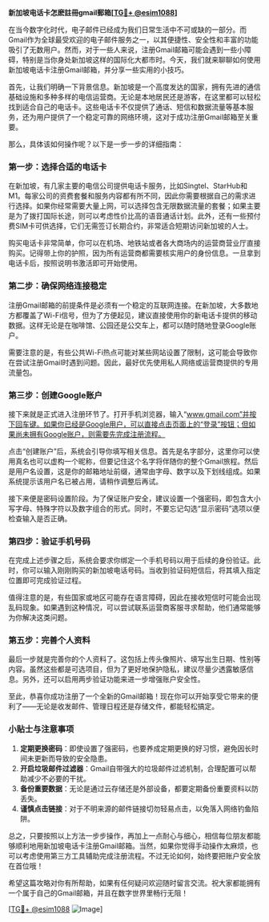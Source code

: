 **新加坡电话卡怎麽註冊gmail郵箱[[TG💪+ @esim1088](https://t.me/s/esim1088)]**

在当今数字化时代，电子邮件已经成为我们日常生活中不可或缺的一部分。而Gmail作为全球最受欢迎的电子邮件服务之一，以其便捷性、安全性和丰富的功能吸引了无数用户。然而，对于一些人来说，注册Gmail邮箱可能会遇到一些小障碍，特别是当你身处新加坡这样的国际化大都市时。今天，我们就来聊聊如何使用新加坡电话卡注册Gmail邮箱，并分享一些实用的小技巧。

首先，让我们明确一下背景信息。新加坡是一个高度发达的国家，拥有先进的通信基础设施和多种多样的电信运营商。无论是本地居民还是游客，在这里都可以轻松找到适合自己的电话卡。这些电话卡不仅提供了通话、短信和数据流量等基本服务，还为用户提供了一个稳定可靠的网络环境，这对于成功注册Gmail邮箱至关重要。

那么，具体该如何操作呢？以下是一步一步的详细指南：

### 第一步：选择合适的电话卡

在新加坡，有几家主要的电信公司提供电话卡服务，比如Singtel、StarHub和M1。每家公司的资费套餐和服务内容都有所不同，因此你需要根据自己的需求进行选择。如果你经常需要大量上网，可以选择包含无限数据流量的套餐；如果主要是为了拨打国际长途，则可以考虑性价比高的语音通话计划。此外，还有一些预付费SIM卡可供选择，它们无需签订长期合约，非常适合短期访问新加坡的人士。

购买电话卡非常简单，你可以在机场、地铁站或者各大商场内的运营商营业厅直接购买。记得带上你的护照，因为所有运营商都需要核实用户的身份信息。一旦拿到电话卡后，按照说明书激活即可开始使用。

### 第二步：确保网络连接稳定

注册Gmail邮箱的前提条件是必须有一个稳定的互联网连接。在新加坡，大多数地方都覆盖了Wi-Fi信号，但为了方便起见，建议直接使用你的新电话卡提供的移动数据。这样无论是在咖啡馆、公园还是公交车上，都可以随时随地登录Google账户。

需要注意的是，有些公共Wi-Fi热点可能对某些网站设置了限制，这可能会导致你在尝试注册Gmail时遇到问题。因此，最好优先使用私人网络或运营商提供的专用流量包。

### 第三步：创建Google账户

接下来就是正式进入注册环节了。打开手机浏览器，输入“www.gmail.com”并按下回车键。如果你已经是Google用户，可以直接点击页面上的“登录”按钮；但如果尚未拥有Google账户，则需要先完成注册流程。

点击“创建账户”后，系统会引导你填写相关信息。首先是名字部分，这里你可以使用真名也可以虚构一个昵称，但要记住这个名字将伴随你的整个Gmail旅程。然后是用户名设置，这是你的邮箱地址前缀，通常由字母、数字以及下划线组成。如果系统提示该用户名已被占用，请稍作调整后再试。

接下来便是密码设置阶段。为了保证账户安全，建议设置一个强密码，即包含大小写字母、特殊字符以及数字组合的形式。同时，不要忘记勾选“显示密码”选项以便检查输入是否正确。

### 第四步：验证手机号码

在完成上述步骤之后，系统会要求你绑定一个手机号码以用于后续的身份验证。此时，你可以输入刚刚购买的新加坡电话号码。当收到验证码短信后，将其填入指定位置即可完成验证过程。

值得注意的是，有些国家或地区可能存在语言障碍，因此在接收短信时可能会出现乱码现象。如果遇到这种情况，可以尝试联系运营商客服寻求帮助，他们通常能够为你解决这类问题。

### 第五步：完善个人资料

最后一步就是完善你的个人资料了。这包括上传头像照片、填写出生日期、性别等内容。虽然这些都是可选项目，但为了更好地保护隐私，建议尽量少透露敏感信息。另外，还可以启用两步验证功能来进一步增强账户安全性。

至此，恭喜你成功注册了一个全新的Gmail邮箱！现在你可以开始享受它带来的便利了——无论是收发邮件、管理日程还是存储文件，都能轻松搞定。

### 小贴士与注意事项

1. **定期更换密码**：即使设置了强密码，也要养成定期更换的好习惯，避免因长时间未更新而导致的安全隐患。
2. **开启垃圾邮件过滤器**：Gmail自带强大的垃圾邮件过滤机制，合理配置可以帮助减少不必要的干扰。
3. **备份重要数据**：无论是通过云存储还是外部设备，都要定期备份重要资料以防丢失。
4. **谨慎点击链接**：对于不明来源的邮件链接切勿轻易点击，以免落入网络钓鱼陷阱。

总之，只要按照以上方法一步步操作，再加上一点耐心与细心，相信每位朋友都能够顺利地用新加坡电话卡注册Gmail邮箱。当然，如果你觉得手动操作太麻烦，也可以考虑使用第三方工具辅助完成注册流程。不过无论如何，始终要把账户安全放在首位哦！

希望这篇攻略对你有所帮助，如果有任何疑问欢迎随时留言交流。祝大家都能拥有一个属于自己的Gmail邮箱，并且在数字世界里畅行无阻！

[[TG💪+ @esim1088](https://t.me/s/esim1088) ![Image](https://i.postimg.cc/4NQfJmqS/Snipaste-2025-05-13-00-14-12.png)]